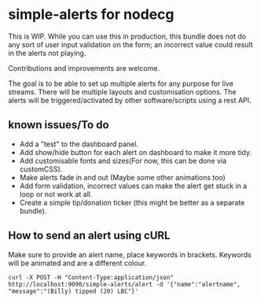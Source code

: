 # simple-alerts for nodecg

This is WIP. While you can use this in production, this bundle does not do any sort of user input validation on the form; an incorrect value could result in the alerts not playing.

Contributions and improvements are welcome.

The goal is to be able to set up multiple alerts for any purpose for live streams.
There will be multiple layouts and customisation options.
The alerts will be triggered/activated by other software/scripts using a rest API.

## known issues/To do

* Add a "test" to the dashboard panel.
* Add show/hide button for each alert on dashboard to make it more tidy.
* Add customisable fonts and sizes(For now, this can be done via customCSS).
* Make alerts fade in and out (Maybe some other animations too)
* Add form validation, incorrect values can make the alert get stuck in a loop or not work at all.
* Create a simple tip/donation ticker (this might be better as a separate bundle).

## How to send an alert using cURL

Make sure to provide an alert name, place keywords in brackets. Keywords will be animated and are a different colour.
```
curl -X POST -H "Content-Type:application/json" http://localhost:9090/simple-alerts/alert -d '{"name":"alertname", "message":"(Billy) tipped (20) LBC"}'
```
